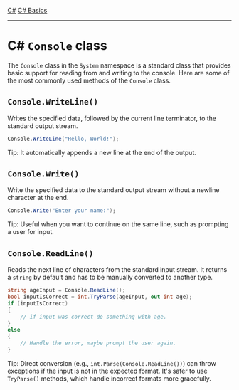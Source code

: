[C#](csharp)
[C# Basics](csharp_basics)

---
# C# `Console` class
The `Console` class in the `System` namespace is a standard class that provides basic support for reading from and writing to the console. Here are some of the most commonly used methods of the `Console` class.

## `Console.WriteLine()`
Writes the specified data, followed by the current line terminator, to the standard output stream.
```csharp
Console.WriteLine("Hello, World!");
```
Tip: It automatically appends a new line at the end of the output.

## `Console.Write()`
Write the specified data to the standard output stream without a newline character at the end.
```csharp
Console.Write("Enter your name:");
```
Tip: Useful when you want to continue on the same line, such as prompting a user for input.

## `Console.ReadLine()`
Reads the next line of characters from the standard input stream. It returns a `string` by default and has to be manually converted to another type.
```csharp
string ageInput = Console.ReadLine();
bool inputIsCorrect = int.TryParse(ageInput, out int age);
if (inputIsCorrect)
{
	// if input was correct do something with age.
}
else
{
	// Handle the error, maybe prompt the user again.
}
```
Tip: Direct conversion (e.g., `int.Parse(Console.ReadLine())`) can throw exceptions if the input is not in the expected format. It's safer to use `TryParse()` methods, which handle incorrect formats more gracefully.

